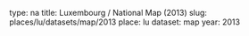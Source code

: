 type: na
title: Luxembourg / National Map (2013)
slug: places/lu/datasets/map/2013
place: lu
dataset: map
year: 2013
